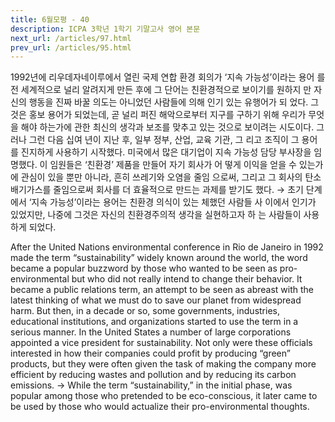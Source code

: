 ```yaml
---
title: 6월모평 - 40
description: ICPA 3학년 1학기 기말고사 영어 본문
next_url: /articles/97.html
prev_url: /articles/95.html
---
```


1992년에 리우데자네이루에서 열린 국제 연합 환경 회의가 ‘지속 가능성’이라는 용어 를 전 세계적으로 널리 알려지게 만든 후에 그 단어는 친환경적으로 보이기를 원하지 만 자신의 행동을 진짜 바꿀 의도는 아니었던 사람들에 의해 인기 있는 유행어가 되 었다. 그것은 홍보 용어가 되었는데, 곧 널리 퍼진 해악으로부터 지구를 구하기 위해 우리가 무엇을 해야 하는가에 관한 최신의 생각과 보조를 맞추고 있는 것으로 보이려는 시도이다. 그러나 그런 다음 십여 년이 지난 후, 일부 정부, 산업, 교육 기관, 그 리고 조직이 그 용어를 진지하게 사용하기 시작했다. 미국에서 많은 대기업이 지속 가능성 담당 부사장을 임명했다. 이 임원들은 ‘친환경’ 제품을 만들어 자기 회사가 어 떻게 이익을 얻을 수 있는가에 관심이 있을 뿐만 아니라, 흔히 쓰레기와 오염을 줄임 으로써, 그리고 그 회사의 탄소 배기가스를 줄임으로써 회사를 더 효율적으로 만드는 과제를 받기도 했다. → 초기 단계에서 ‘지속 가능성’이라는 용어는 친환경 의식이 있는 체했던 사람들 사 이에서 인기가 있었지만, 나중에 그것은 자신의 친환경주의적 생각을 실현하고자 하 는 사람들이 사용하게 되었다.

After the United Nations environmental conference in Rio de Janeiro in 1992 made the term “sustainability” widely known around the world, the word became a popular buzzword by those who wanted to be seen as pro-environmental but who did not really intend to change their behavior. It became a public relations term, an attempt to be seen as abreast with the latest thinking of what we must do to save our planet from widespread harm. But then, in a decade or so, some governments, industries, educational institutions, and organizations started to use the term in a serious manner. In the United States a number of large corporations appointed a vice president for sustainability. Not only were these officials interested in how their companies could profit by producing “green” products, but they were often given the task of making the company more efficient by reducing wastes and pollution and by reducing its carbon emissions. -> While the term “sustainability,” in the initial phase, was popular among those who pretended to be eco-conscious, it later came to be used by those who would actualize their pro-environmental thoughts.
